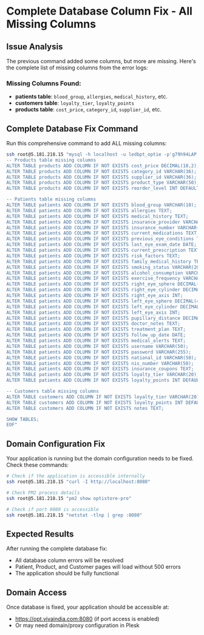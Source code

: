 # Complete Database Column Fix - All Missing Columns

## Issue Analysis
The previous command added some columns, but more are missing. Here's the complete list of missing columns from the error logs:

### Missing Columns Found:
- **patients table**: `blood_group`, `allergies`, `medical_history`, etc.
- **customers table**: `loyalty_tier`, `loyalty_points`
- **products table**: `cost_price`, `category_id`, `supplier_id`, etc.

## Complete Database Fix Command
Run this comprehensive command to add ALL missing columns:

```bash
ssh root@5.181.218.15 "mysql -h localhost -u ledbpt_optie -p'g79h94LAP' opticpro << 'EOF'
-- Products table missing columns
ALTER TABLE products ADD COLUMN IF NOT EXISTS cost_price DECIMAL(10,2);
ALTER TABLE products ADD COLUMN IF NOT EXISTS category_id VARCHAR(36);
ALTER TABLE products ADD COLUMN IF NOT EXISTS supplier_id VARCHAR(36);
ALTER TABLE products ADD COLUMN IF NOT EXISTS product_type VARCHAR(50);
ALTER TABLE products ADD COLUMN IF NOT EXISTS reorder_level INT DEFAULT 10;

-- Patients table missing columns  
ALTER TABLE patients ADD COLUMN IF NOT EXISTS blood_group VARCHAR(10);
ALTER TABLE patients ADD COLUMN IF NOT EXISTS allergies TEXT;
ALTER TABLE patients ADD COLUMN IF NOT EXISTS medical_history TEXT;
ALTER TABLE patients ADD COLUMN IF NOT EXISTS insurance_provider VARCHAR(100);
ALTER TABLE patients ADD COLUMN IF NOT EXISTS insurance_number VARCHAR(50);
ALTER TABLE patients ADD COLUMN IF NOT EXISTS current_medications TEXT;
ALTER TABLE patients ADD COLUMN IF NOT EXISTS previous_eye_conditions TEXT;
ALTER TABLE patients ADD COLUMN IF NOT EXISTS last_eye_exam_date DATE;
ALTER TABLE patients ADD COLUMN IF NOT EXISTS current_prescription TEXT;
ALTER TABLE patients ADD COLUMN IF NOT EXISTS risk_factors TEXT;
ALTER TABLE patients ADD COLUMN IF NOT EXISTS family_medical_history TEXT;
ALTER TABLE patients ADD COLUMN IF NOT EXISTS smoking_status VARCHAR(20);
ALTER TABLE patients ADD COLUMN IF NOT EXISTS alcohol_consumption VARCHAR(20);
ALTER TABLE patients ADD COLUMN IF NOT EXISTS exercise_frequency VARCHAR(20);
ALTER TABLE patients ADD COLUMN IF NOT EXISTS right_eye_sphere DECIMAL(4,2);
ALTER TABLE patients ADD COLUMN IF NOT EXISTS right_eye_cylinder DECIMAL(4,2);
ALTER TABLE patients ADD COLUMN IF NOT EXISTS right_eye_axis INT;
ALTER TABLE patients ADD COLUMN IF NOT EXISTS left_eye_sphere DECIMAL(4,2);
ALTER TABLE patients ADD COLUMN IF NOT EXISTS left_eye_cylinder DECIMAL(4,2);
ALTER TABLE patients ADD COLUMN IF NOT EXISTS left_eye_axis INT;
ALTER TABLE patients ADD COLUMN IF NOT EXISTS pupillary_distance DECIMAL(4,1);
ALTER TABLE patients ADD COLUMN IF NOT EXISTS doctor_notes TEXT;
ALTER TABLE patients ADD COLUMN IF NOT EXISTS treatment_plan TEXT;
ALTER TABLE patients ADD COLUMN IF NOT EXISTS follow_up_date DATE;
ALTER TABLE patients ADD COLUMN IF NOT EXISTS medical_alerts TEXT;
ALTER TABLE patients ADD COLUMN IF NOT EXISTS username VARCHAR(50);
ALTER TABLE patients ADD COLUMN IF NOT EXISTS password VARCHAR(255);
ALTER TABLE patients ADD COLUMN IF NOT EXISTS national_id VARCHAR(50);
ALTER TABLE patients ADD COLUMN IF NOT EXISTS nis_number VARCHAR(50);
ALTER TABLE patients ADD COLUMN IF NOT EXISTS insurance_coupons TEXT;
ALTER TABLE patients ADD COLUMN IF NOT EXISTS loyalty_tier VARCHAR(20);
ALTER TABLE patients ADD COLUMN IF NOT EXISTS loyalty_points INT DEFAULT 0;

-- Customers table missing columns
ALTER TABLE customers ADD COLUMN IF NOT EXISTS loyalty_tier VARCHAR(20);
ALTER TABLE customers ADD COLUMN IF NOT EXISTS loyalty_points INT DEFAULT 0;
ALTER TABLE customers ADD COLUMN IF NOT EXISTS notes TEXT;

SHOW TABLES;
EOF"
```

## Domain Configuration Fix
Your application is running but the domain configuration needs to be fixed. Check these commands:

```bash
# Check if the application is accessible internally
ssh root@5.181.218.15 "curl -I http://localhost:8080"

# Check PM2 process details
ssh root@5.181.218.15 "pm2 show optistore-pro"

# Check if port 8080 is accessible
ssh root@5.181.218.15 "netstat -tlnp | grep :8080"
```

## Expected Results
After running the complete database fix:
- All database column errors will be resolved
- Patient, Product, and Customer pages will load without 500 errors
- The application should be fully functional

## Domain Access
Once database is fixed, your application should be accessible at:
- https://opt.vivaindia.com:8080 (if port access is enabled)
- Or may need domain/proxy configuration in Plesk